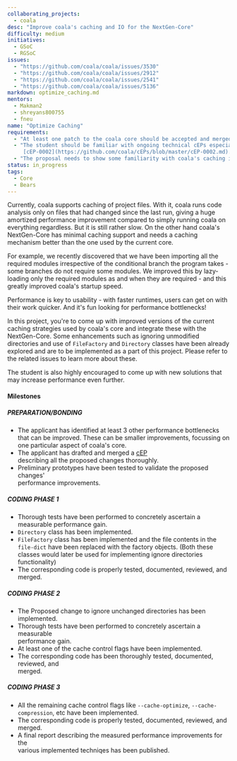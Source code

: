 ```yaml
---
collaborating_projects:
  - coala
desc: "Improve coala's caching and IO for the NextGen-Core"
difficulty: medium
initiatives:
  - GSoC
  - RGSoC
issues:
  - "https://github.com/coala/coala/issues/3530"
  - "https://github.com/coala/coala/issues/2912"
  - "https://github.com/coala/coala/issues/2541"
  - "https://github.com/coala/coala/issues/5136"
markdown: optimize_caching.md
mentors:
  - Makman2
  - shreyans800755
  - fneu
name: "Optimize Caching"
requirements:
  - "At least one patch to the coala core should be accepted and merged."
  - "The student should be familiar with ongoing technical cEPs especially
     [cEP-0002](https://github.com/coala/cEPs/blob/master/cEP-0002.md)."
  - "The proposal needs to show some familiarity with coala's caching implementation."
status: in_progress
tags:
  - Core
  - Bears
---
```

Currently, coala supports caching of project files. With it, coala runs
code analysis only on files that had changed since the last run, giving a
huge amortized performance improvement compared to simply running coala on
everything regardless. But it is still rather slow. On the other hand coala's
NextGen-Core has minimal caching support and needs a caching mechanism better
than the one used by the current core.

For example, we recently discovered that we have been importing all
the required modules irrespective of the conditional branch the program
takes - some branches do not require some modules. We improved this
by lazy-loading only the required modules as and when they are required - and
this greatly improved coala's startup speed.

Performance is key to usability - with faster runtimes, users can get on
with their work quicker. And it's fun looking for performance bottlenecks!

In this project, you're to come up with improved versions of the current caching
strategies used by coala's core and integrate these with the NextGen-Core.
Some enhancements such as ignoring unmodified directories and use of
`FileFactory` and `Directory` classes have been already explored and are to be
implemented as a part of this project. Please refer to the related issues to
learn more about these.

The student is also highly encouraged to come up with new solutions that may
increase performance even further.

#### Milestones

##### PREPARATION/BONDING

* The applicant has identified at least 3 other performance bottlenecks that can be
  improved. These can be smaller improvements, focussing on one particular
  aspect of coala's core.
* The applicant has drafted and merged a [cEP](https://github.com/coala/ceps)  
  describing all the proposed changes thoroughly.
* Preliminary prototypes have been tested to validate the proposed changes'  
  performance improvements.

##### CODING PHASE 1

* Thorough tests have been performed to concretely ascertain a measurable
  performance gain.
* `Directory` class has been implemented.
* `FileFactory` class has been implemented and the file contents in the
  `file-dict` have been replaced with the factory objects. (Both these classes
  would later be used for implementing ignore directories functionality)
* The corresponding code is properly tested, documented, reviewed, and merged.

##### CODING PHASE 2

* The Proposed change to ignore unchanged directories has been implemented.
* Thorough tests have been performed to concretely ascertain a measurable  
  performance gain.
* At least one of the cache control flags have been implemented.
* The corresponding code has been thoroughly tested, documented, reviewed, and  
  merged.

##### CODING PHASE 3

* All the remaining cache control flags like `--cache-optimize`,
  `--cache-compression`, etc have been implemented.
* The corresponding code is properly tested, documented, reviewed, and merged.
* A final report describing the measured performance improvements for the  
  various implemented techniqes has been published.
